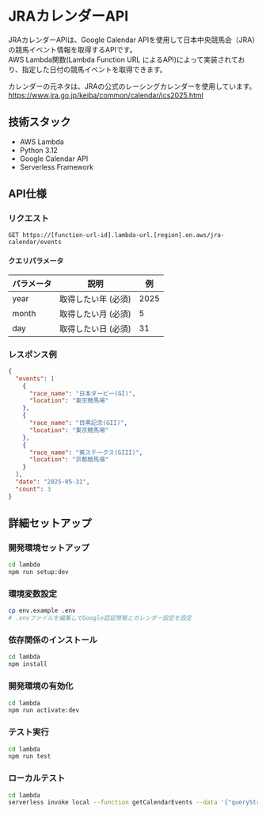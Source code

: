# JRAカレンダーAPI

JRAカレンダーAPIは、Google Calendar APIを使用して日本中央競馬会（JRA）の競馬イベント情報を取得するAPIです。  
AWS Lambda関数(Lambda Function URL によるAPI)によって実装されており、指定した日付の競馬イベントを取得できます。  

カレンダーの元ネタは、JRAの公式のレーシングカレンダーを使用しています。
https://www.jra.go.jp/keiba/common/calendar/ics2025.html

## 技術スタック
- AWS Lambda
- Python 3.12
- Google Calendar API
- Serverless Framework

## API仕様
### リクエスト
```
GET https://[function-url-id].lambda-url.[region].on.aws/jra-calendar/events
```

#### クエリパラメータ
| パラメータ | 説明 | 例 |
| --- | --- | --- |
| year | 取得したい年 (必須) | 2025 |
| month | 取得したい月 (必須) | 5 |
| day | 取得したい日 (必須) | 31 |


### レスポンス例
```json
{
  "events": [
    {
      "race_name": "日本ダービー(GI)",
      "location": "東京競馬場"
    },
    {
      "race_name": "目黒記念(GII)",
      "location": "東京競馬場"
    },
    {
      "race_name": "葵ステークス(GIII)",
      "location": "京都競馬場"
    }
  ],
  "date": "2025-05-31",
  "count": 3
}
```

## 詳細セットアップ

### 開発環境セットアップ
```bash
cd lambda
npm run setup:dev
```

### 環境変数設定
```bash
cp env.example .env
# .envファイルを編集してGoogle認証情報とカレンダー設定を設定
```


### 依存関係のインストール
```bash
cd lambda
npm install
```

### 開発環境の有効化
```bash
cd lambda
npm run activate:dev
```

### テスト実行
```bash
cd lambda
npm run test
```

### ローカルテスト
```bash
cd lambda
serverless invoke local --function getCalendarEvents --data '{"queryStringParameters": {"year": "2025", "month": "5", "day": "31"}}'
```
